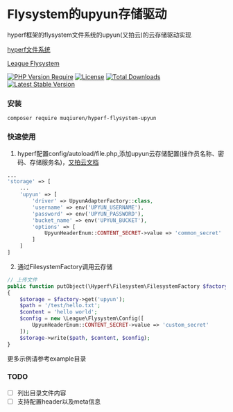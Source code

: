 # Flysystem的upyun存储驱动

hyperf框架的flysystem文件系统的upyun(又拍云)的云存储驱动实现

[hyperf文件系统](https://hyperf.wiki/3.1/#/zh-cn/filesystem)

[League Flysystem](https://github.com/thephpleague/flysystem)

[![PHP Version Require](http://poser.pugx.org/muqiuren/hyperf-flysystem-upyun/require/php)](https://packagist.org/packages/muqiuren/hyperf-flysystem-upyun)
[![License](http://poser.pugx.org/muqiuren/hyperf-flysystem-upyun/license)](https://packagist.org/packages/muqiuren/hyperf-flysystem-upyun)
[![Total Downloads](http://poser.pugx.org/muqiuren/hyperf-flysystem-upyun/downloads)](https://packagist.org/packages/muqiuren/hyperf-flysystem-upyun)
[![Latest Stable Version](http://poser.pugx.org/muqiuren/hyperf-flysystem-upyun/v)](https://packagist.org/packages/muqiuren/hyperf-flysystem-upyun)

### 安装

```shell
composer require muqiuren/hyperf-flysystem-upyun
```

### 快速使用

1. hyperf配置config/autoload/file.php,添加upyun云存储配置(操作员名称、密码、存储服务名)，[又拍云文档](https://help.upyun.com/knowledge-base/quick_start/)

```php
...
'storage' => [
    ...
    'upyun' => [
        'driver' => UpyunAdapterFactory::class,
        'username' => env('UPYUN_USERNAME'),
        'password' => env('UPYUN_PASSWORD'),
        'bucket_name' => env('UPYUN_BUCKET'),
        'options' => [
            UpyunHeaderEnum::CONTENT_SECRET->value => 'common_secret'
        ]
    ]
]
```

2. 通过FilesystemFactory调用云存储

```php
// 上传文件
public function putObject(\Hyperf\Filesystem\FilesystemFactory $factory)
{
    $storage = $factory->get('upyun');
    $path = '/test/hello.txt';
    $content = 'hello world';
    $config = new \League\Flysystem\Config([
        UpyunHeaderEnum::CONTENT_SECRET->value => 'custom_secret'
    ]);
    $storage->write($path, $content, $config);
}
```

更多示例请参考example目录

### TODO

- [ ] 列出目录文件内容
- [ ] 支持配置header以及meta信息

